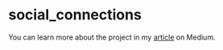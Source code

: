 # social_connections

You can learn more about the project in my [article](https://fnfidanci.medium.com/integrate-google-and-apple-sign-in-to-your-flutter-app-through-auth0-part-1-9bb1d26880cd) on Medium. 
